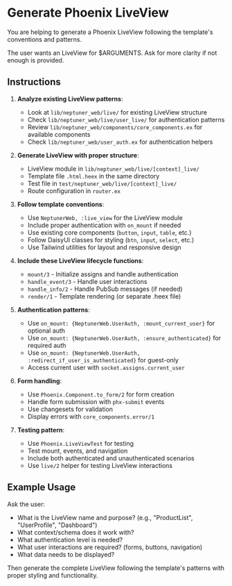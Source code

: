 # Generate Phoenix LiveView

You are helping to generate a Phoenix LiveView following the template's conventions and patterns.

The user wants an LiveView for $ARGUMENTS. Ask for more clarity if not enough is provided.

## Instructions

1. **Analyze existing LiveView patterns**:
   - Look at `lib/neptuner_web/live/` for existing LiveView structure
   - Check `lib/neptuner_web/live/user_live/` for authentication patterns
   - Review `lib/neptuner_web/components/core_components.ex` for available components
   - Check `lib/neptuner_web/user_auth.ex` for authentication helpers

2. **Generate LiveView with proper structure**:
   - LiveView module in `lib/neptuner_web/live/[context]_live/`
   - Template file `.html.heex` in the same directory
   - Test file in `test/neptuner_web/live/[context]_live/`
   - Route configuration in `router.ex`

3. **Follow template conventions**:
   - Use `NeptunerWeb, :live_view` for the LiveView module
   - Include proper authentication with `on_mount` if needed
   - Use existing core components (`button`, `input`, `table`, etc.)
   - Follow DaisyUI classes for styling (`btn`, `input`, `select`, etc.)
   - Use Tailwind utilities for layout and responsive design

4. **Include these LiveView lifecycle functions**:
   - `mount/3` - Initialize assigns and handle authentication
   - `handle_event/3` - Handle user interactions
   - `handle_info/2` - Handle PubSub messages (if needed)
   - `render/1` - Template rendering (or separate .heex file)

5. **Authentication patterns**:
   - Use `on_mount: {NeptunerWeb.UserAuth, :mount_current_user}` for optional auth
   - Use `on_mount: {NeptunerWeb.UserAuth, :ensure_authenticated}` for required auth
   - Use `on_mount: {NeptunerWeb.UserAuth, :redirect_if_user_is_authenticated}` for guest-only
   - Access current user with `socket.assigns.current_user`

6. **Form handling**:
   - Use `Phoenix.Component.to_form/2` for form creation
   - Handle form submission with `phx-submit` events
   - Use changesets for validation
   - Display errors with `core_components.error/1`

7. **Testing pattern**:
   - Use `Phoenix.LiveViewTest` for testing
   - Test mount, events, and navigation
   - Include both authenticated and unauthenticated scenarios
   - Use `live/2` helper for testing LiveView interactions

## Example Usage

Ask the user:
- What is the LiveView name and purpose? (e.g., "ProductList", "UserProfile", "Dashboard")
- What context/schema does it work with?
- What authentication level is needed?
- What user interactions are required? (forms, buttons, navigation)
- What data needs to be displayed?

Then generate the complete LiveView following the template's patterns with proper styling and functionality.
